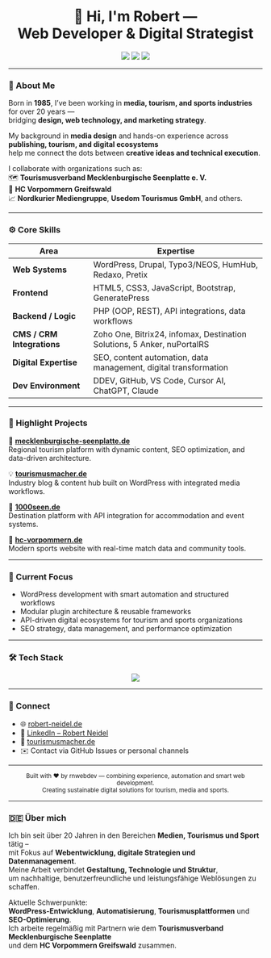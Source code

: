 <!-- Profile README for rnwebdev -->

<h1 align="center">👋 Hi, I'm Robert — <br>Web Developer & Digital Strategist</h1>

<p align="center">
  <img src="https://img.shields.io/badge/Focus-Web%20Development-blue?style=for-the-badge" />
  <img src="https://img.shields.io/badge/Experience-20%2B%20Years-brightgreen?style=for-the-badge" />
  <img src="https://img.shields.io/badge/Location-Germany-lightgrey?style=for-the-badge" />
</p>

---

### 🧭 About Me

Born in **1985**, I’ve been working in **media, tourism, and sports industries** for over 20 years —  
bridging **design, web technology, and marketing strategy**.  

My background in **media design** and hands-on experience across **publishing, tourism, and digital ecosystems**  
help me connect the dots between **creative ideas and technical execution**.  

I collaborate with organizations such as:  
🗺️ **Tourismusverband Mecklenburgische Seenplatte e. V.**  
🏐 **HC Vorpommern Greifswald**  
📈 **Nordkurier Mediengruppe**, **Usedom Tourismus GmbH**, and others.

---

### ⚙️ Core Skills

| Area | Expertise |
|------|------------|
| **Web Systems** | WordPress, Drupal, Typo3/NEOS, HumHub, Redaxo, Pretix |
| **Frontend** | HTML5, CSS3, JavaScript, Bootstrap, GeneratePress |
| **Backend / Logic** | PHP (OOP, REST), API integrations, data workflows |
| **CMS / CRM Integrations** | Zoho One, Bitrix24, infomax, Destination Solutions, 5 Anker, nuPortalRS |
| **Digital Expertise** | SEO, content automation, data management, digital transformation |
| **Dev Environment** | DDEV, GitHub, VS Code, Cursor AI, ChatGPT, Claude |

---

### 🚀 Highlight Projects

🌊 [**mecklenburgische-seenplatte.de**](https://www.mecklenburgische-seenplatte.de)  
Regional tourism platform with dynamic content, SEO optimization, and data-driven architecture.

💡 [**tourismusmacher.de**](https://www.tourismusmacher.de)  
Industry blog & content hub built on WordPress with integrated media workflows.

🌿 [**1000seen.de**](https://www.1000seen.de)  
Destination platform with API integration for accommodation and event systems.

🏐 [**hc-vorpommern.de**](https://www.hc-vorpommern.de)  
Modern sports website with real-time match data and community tools.

---

### 🧠 Current Focus

- WordPress development with smart automation and structured workflows  
- Modular plugin architecture & reusable frameworks  
- API-driven digital ecosystems for tourism and sports organizations  
- SEO strategy, data management, and performance optimization

---

### 🛠️ Tech Stack

<p align="center">
  <img src="https://skillicons.dev/icons?i=wordpress,php,javascript,html,css,bootstrap,git,docker,vscode,github" />
</p>

---

### 🤝 Connect

- 🌐 [robert-neidel.de](https://www.robert-neidel.de)  
- 💼 [LinkedIn – Robert Neidel](https://www.linkedin.com/in/robert-neidel)  
- 🧠 [tourismusmacher.de](https://www.tourismusmacher.de)  
- ✉️ Contact via GitHub Issues or personal channels

---

<p align="center">
  <sub>Built with ❤️ by rnwebdev — combining experience, automation and smart web development.</sub><br>
  <sub>Creating sustainable digital solutions for tourism, media and sports.</sub>
</p>

---

### 🇩🇪 Über mich

Ich bin seit über 20 Jahren in den Bereichen **Medien, Tourismus und Sport** tätig –  
mit Fokus auf **Webentwicklung, digitale Strategien und Datenmanagement**.  
Meine Arbeit verbindet **Gestaltung, Technologie und Struktur**,  
um nachhaltige, benutzerfreundliche und leistungsfähige Weblösungen zu schaffen.  

Aktuelle Schwerpunkte:  
**WordPress-Entwicklung**, **Automatisierung**, **Tourismusplattformen** und **SEO-Optimierung**.  
Ich arbeite regelmäßig mit Partnern wie dem **Tourismusverband Mecklenburgische Seenplatte**  
und dem **HC Vorpommern Greifswald** zusammen.

